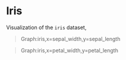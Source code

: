 # Iris

Visualization of the `iris` dataset,

> Graph:iris,x=sepal_width,y=sepal_length

> Graph:iris,x=petal_width,y=petal_length
